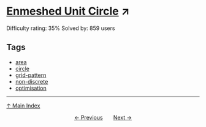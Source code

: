 # [Enmeshed Unit Circle](https://projecteuler.net/problem=392) ↗️

Difficulty rating: 35%
Solved by: 859 users
## Tags

- [area](../tags/area.md)
- [circle](../tags/circle.md)
- [grid-pattern](../tags/grid-pattern.md)
- [non-discrete](../tags/non-discrete.md)
- [optimisation](../tags/optimisation.md)



---

[↑ Main Index](../README.md)


<div align=center><a href='391.md'>← Previous</a> &nbsp;&nbsp; &nbsp;&nbsp;  <a href='393.md'>Next →</a></div>
